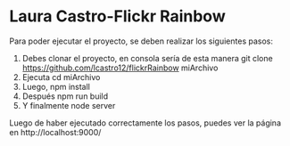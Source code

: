 # Laura Castro-Flickr Rainbow
Para poder ejecutar el proyecto, se deben realizar los siguientes pasos:

1. Debes clonar el proyecto, en consola sería de esta manera git clone https://github.com/lcastro12/flickrRainbow miArchivo 
2. Ejecuta cd miArchivo
3. Luego, npm install
4. Después npm run build
5. Y finalmente node server

Luego de haber ejecutado correctamente los pasos, puedes ver la página en http://localhost:9000/
